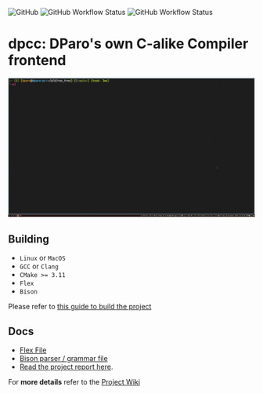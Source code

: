 ![GitHub](https://img.shields.io/github/license/dparo/dpcc)
![GitHub Workflow Status](https://img.shields.io/github/workflow/status/dparo/dpcc/linux-build-test?label=Linux%20Build)
![GitHub Workflow Status](https://img.shields.io/github/workflow/status/dparo/dpcc/macos-build-test?label=MacOS%20Build)


# dpcc: DParo's own C-alike Compiler frontend

![Example of running a DPL script](./gifs/showoff.gif)



## Building

- `Linux` or `MacOS`
- `GCC` or `Clang`
- `CMake >= 3.11`
- `Flex`
- `Bison`

Please refer to [this guide to build the project](https://github.com/dparo/dpcc/wiki/clone-and-build)

## Docs

- [Flex File](https://github.com/dparo/dpcc/blob/main/src/lexer.l)
- [Bison parser / grammar file](https://github.com/dparo/dpcc/blob/main/src/parser.y)
- [Read the project report here](https://github.com/dparo/dpcc/releases/download/1.0.1/DPL_ProjectAssignmentReport.pdf).

For **more details** refer to the [Project Wiki](https://github.com/dparo/dpcc/wiki)

